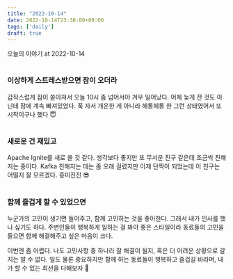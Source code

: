 ```yaml
---
title: "2022-10-14"
date: 2022-10-14T23:38:00+09:00
tags: ['daily']
draft: true
---
```

오늘의 이야기 at 2022-10-14
<!--more--> 

#
### 이상하게 스트레스받으면 잠이 오더라
갑작스럽게 잠이 쏟아져서 오늘 10시 좀 넘어서야 겨우 일어났다. 
어제 늦게 잔 것도 아닌데 잠에 계속 빠져있었다. 
푹 자서 개운한 게 아니라 헤롱헤롱 한 그런 상태였어서 또 시작이구나 했다 😇


#
### 새로운 건 재밌고
Apache Ignite를 새로 쓸 것 같다. 
생각보다 좋지만 또 무서운 친구 같은데 조금씩 친해지는 중이다.
Kafka 친해지는 데는 좀 오래 걸렸지만 이제 단짝이 되었는데 이 친구는 어떨지 잘 모르겠다. 
흥미진진 😎


#
### 함께 즐겁게 할 수 있었으면
누군가의 고민이 생기면 들어주고, 함께 고민하는 것을 좋아한다. 그래서 내가 인사를 했나 싶기도 하다. 
주변인들이 행복하게 일하는 걸 봐야 좋은 스타일이라 동료들의 고민을 들으면 함께 해결해주고 싶은 마음이 크다.

이번엔 좀 어렵다. 
나도 고민사항 중 하나라 잘 해결이 될지, 혹은 더 어려운 상황으로 갈지는 알 수 없다. 
일도 물론 중요하지만 함께 하는 동료들이 행복하고 즐겁길 바라며, 내가 할 수 있는 최선을 다해보자 🙂